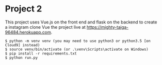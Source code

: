# Project 2
This project uses Vue.js on the front end and flask on the backend to create a instagram clone
Vue the project live at https://mighty-taiga-96484.herokuapp.com.


```
$ python -m venv venv (you may need to use python3 or python3.5 [on Cloud9] instead)
$ source venv/bin/activate (or .\venv\Scripts\activate on Windows)
$ pip install -r requirements.txt 
$ python run.py
```
